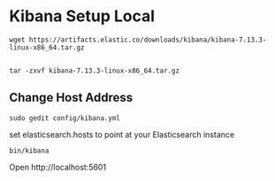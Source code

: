 # Kibana Setup Local

```
wget https://artifacts.elastic.co/downloads/kibana/kibana-7.13.3-linux-x86_64.tar.gz

```

```

tar -zxvf kibana-7.13.3-linux-x86_64.tar.gz

```

## Change Host Address

```
sudo gedit config/kibana.yml
```

set elasticsearch.hosts to point at your Elasticsearch instance

```
bin/kibana

```

Open  http://localhost:5601



